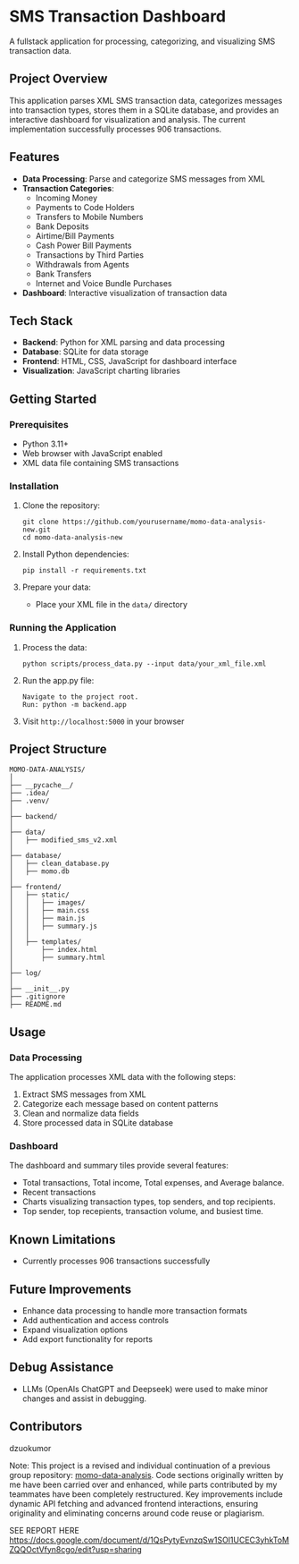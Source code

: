 # SMS Transaction Dashboard

A fullstack application for processing, categorizing, and visualizing SMS transaction data.

## Project Overview

This application parses XML SMS transaction data, categorizes messages into transaction types, stores them in a SQLite database, and provides an interactive dashboard for visualization and analysis. The current implementation successfully processes 906 transactions.

## Features

- **Data Processing**: Parse and categorize SMS messages from XML
- **Transaction Categories**:
  - Incoming Money
  - Payments to Code Holders
  - Transfers to Mobile Numbers
  - Bank Deposits
  - Airtime/Bill Payments
  - Cash Power Bill Payments
  - Transactions by Third Parties
  - Withdrawals from Agents
  - Bank Transfers
  - Internet and Voice Bundle Purchases
- **Dashboard**: Interactive visualization of transaction data

## Tech Stack

- **Backend**: Python for XML parsing and data processing
- **Database**: SQLite for data storage
- **Frontend**: HTML, CSS, JavaScript for dashboard interface
- **Visualization**: JavaScript charting libraries

## Getting Started

### Prerequisites

- Python 3.11+
- Web browser with JavaScript enabled
- XML data file containing SMS transactions

### Installation

1. Clone the repository:
   ```
   git clone https://github.com/yourusername/momo-data-analysis-new.git
   cd momo-data-analysis-new
   ```

2. Install Python dependencies:
   ```
   pip install -r requirements.txt
   ```

3. Prepare your data:
   - Place your XML file in the `data/` directory

### Running the Application

1. Process the data:
   ```
   python scripts/process_data.py --input data/your_xml_file.xml
   ```

2. Run the app.py file:
   ```
   Navigate to the project root.
   Run: python -m backend.app 
   ```

3. Visit `http://localhost:5000` in your browser

## Project Structure

```
MOMO-DATA-ANALYSIS/
│
├── __pycache__/
├── .idea/
├── .venv/
│
├── backend/
│
├── data/
│   ├── modified_sms_v2.xml
│
├── database/
│   ├── clean_database.py
│   ├── momo.db
│
├── frontend/
│   ├── static/
│   │   ├── images/
│   │   ├── main.css
│   │   ├── main.js
│   │   ├── summary.js
│   │
│   ├── templates/
│       ├── index.html
│       ├── summary.html
│
├── log/
│
├── __init__.py
├── .gitignore
├── README.md

```

## Usage

### Data Processing

The application processes XML data with the following steps:
1. Extract SMS messages from XML
2. Categorize each message based on content patterns
3. Clean and normalize data fields
4. Store processed data in SQLite database

### Dashboard

The dashboard and summary tiles provide several features:
- Total transactions, Total income, Total expenses, and Average balance.
- Recent transactions
- Charts visualizing transaction types, top senders, and top recipients.
- Top sender, top recepients, transaction volume, and busiest time.

## Known Limitations

- Currently processes 906 transactions successfully

## Future Improvements

- Enhance data processing to handle more transaction formats
- Add authentication and access controls
- Expand visualization options
- Add export functionality for reports

## Debug Assistance
- LLMs (OpenAIs ChatGPT and Deepseek) were used to make minor changes and assist in debugging.

## Contributors

dzuokumor

Note: This project is a revised and individual continuation of a previous group repository: [momo-data-analysis](https://github.com/dzuokumor/momo-data-analysis). Code sections originally written by me have been carried over and enhanced, while parts contributed by my teammates have been completely restructured. Key improvements include dynamic API fetching and advanced frontend interactions, ensuring originality and eliminating concerns around code reuse or plagiarism.

SEE REPORT HERE
https://docs.google.com/document/d/1QsPytyEvnzqSw1SOl1UCEC3yhkToMZQQOctVfyn8cgo/edit?usp=sharing
